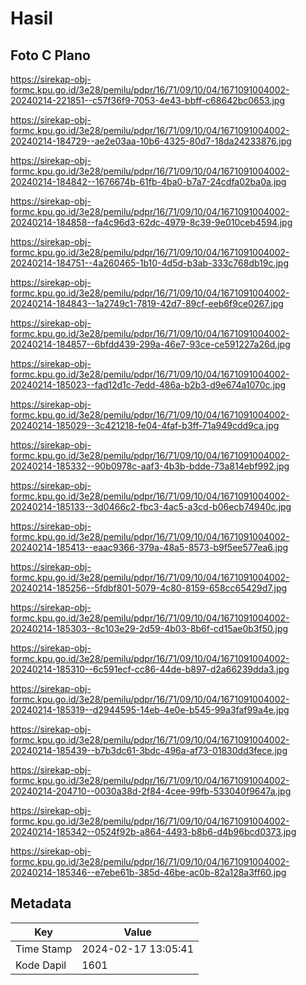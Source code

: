 # Hasil

## Foto C Plano

https://sirekap-obj-formc.kpu.go.id/3e28/pemilu/pdpr/16/71/09/10/04/1671091004002-20240214-221851--c57f36f9-7053-4e43-bbff-c68642bc0653.jpg

https://sirekap-obj-formc.kpu.go.id/3e28/pemilu/pdpr/16/71/09/10/04/1671091004002-20240214-184729--ae2e03aa-10b6-4325-80d7-18da24233876.jpg

https://sirekap-obj-formc.kpu.go.id/3e28/pemilu/pdpr/16/71/09/10/04/1671091004002-20240214-184842--1676674b-61fb-4ba0-b7a7-24cdfa02ba0a.jpg

https://sirekap-obj-formc.kpu.go.id/3e28/pemilu/pdpr/16/71/09/10/04/1671091004002-20240214-184858--fa4c96d3-62dc-4979-8c39-9e010ceb4594.jpg

https://sirekap-obj-formc.kpu.go.id/3e28/pemilu/pdpr/16/71/09/10/04/1671091004002-20240214-184751--4a260465-1b10-4d5d-b3ab-333c768db19c.jpg

https://sirekap-obj-formc.kpu.go.id/3e28/pemilu/pdpr/16/71/09/10/04/1671091004002-20240214-184843--1a2749c1-7819-42d7-89cf-eeb6f9ce0267.jpg

https://sirekap-obj-formc.kpu.go.id/3e28/pemilu/pdpr/16/71/09/10/04/1671091004002-20240214-184857--6bfdd439-299a-46e7-93ce-ce591227a26d.jpg

https://sirekap-obj-formc.kpu.go.id/3e28/pemilu/pdpr/16/71/09/10/04/1671091004002-20240214-185023--fad12d1c-7edd-486a-b2b3-d9e674a1070c.jpg

https://sirekap-obj-formc.kpu.go.id/3e28/pemilu/pdpr/16/71/09/10/04/1671091004002-20240214-185029--3c421218-fe04-4faf-b3ff-71a949cdd9ca.jpg

https://sirekap-obj-formc.kpu.go.id/3e28/pemilu/pdpr/16/71/09/10/04/1671091004002-20240214-185332--90b0978c-aaf3-4b3b-bdde-73a814ebf992.jpg

https://sirekap-obj-formc.kpu.go.id/3e28/pemilu/pdpr/16/71/09/10/04/1671091004002-20240214-185133--3d0466c2-fbc3-4ac5-a3cd-b06ecb74940c.jpg

https://sirekap-obj-formc.kpu.go.id/3e28/pemilu/pdpr/16/71/09/10/04/1671091004002-20240214-185413--eaac9366-379a-48a5-8573-b9f5ee577ea6.jpg

https://sirekap-obj-formc.kpu.go.id/3e28/pemilu/pdpr/16/71/09/10/04/1671091004002-20240214-185256--5fdbf801-5079-4c80-8159-658cc65429d7.jpg

https://sirekap-obj-formc.kpu.go.id/3e28/pemilu/pdpr/16/71/09/10/04/1671091004002-20240214-185303--8c103e29-2d59-4b03-8b6f-cd15ae0b3f50.jpg

https://sirekap-obj-formc.kpu.go.id/3e28/pemilu/pdpr/16/71/09/10/04/1671091004002-20240214-185310--6c591ecf-cc86-44de-b897-d2a66239dda3.jpg

https://sirekap-obj-formc.kpu.go.id/3e28/pemilu/pdpr/16/71/09/10/04/1671091004002-20240214-185319--d2944595-14eb-4e0e-b545-99a3faf99a4e.jpg

https://sirekap-obj-formc.kpu.go.id/3e28/pemilu/pdpr/16/71/09/10/04/1671091004002-20240214-185439--b7b3dc61-3bdc-496a-af73-01830dd3fece.jpg

https://sirekap-obj-formc.kpu.go.id/3e28/pemilu/pdpr/16/71/09/10/04/1671091004002-20240214-204710--0030a38d-2f84-4cee-99fb-533040f9647a.jpg

https://sirekap-obj-formc.kpu.go.id/3e28/pemilu/pdpr/16/71/09/10/04/1671091004002-20240214-185342--0524f92b-a864-4493-b8b6-d4b96bcd0373.jpg

https://sirekap-obj-formc.kpu.go.id/3e28/pemilu/pdpr/16/71/09/10/04/1671091004002-20240214-185346--e7ebe61b-385d-46be-ac0b-82a128a3ff60.jpg


## Metadata

| Key        | Value               |
| ---------- | ------------------- |
| Time Stamp | 2024-02-17 13:05:41 |
| Kode Dapil | 1601                |



